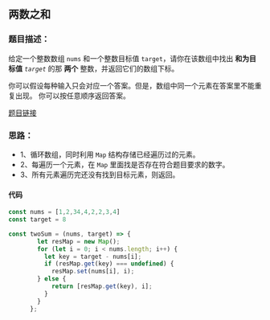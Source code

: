 ## 两数之和

### 题目描述：

给定一个整数数组 `nums` 和一个整数目标值 `target`，请你在该数组中找出 **和为目标值** *`target`* 的那 **两个** 整数，并返回它们的数组下标。

你可以假设每种输入只会对应一个答案。但是，数组中同一个元素在答案里不能重复出现。
你可以按任意顺序返回答案。

[题目链接](https://leetcode.cn/problems/two-sum/)



### 思路：

- 1、循环数组，同时利用 `Map` 结构存储已经遍历过的元素。
- 2、每遍历一个元素，在 `Map` 里面找是否存在符合题目要求的数字。
- 3、所有元素遍历完还没有找到目标元素，则返回。

#### 代码

```javascript
const nums = [1,2,34,4,2,2,3,4]
const target = 8

const twoSum = (nums, target) => {
        let resMap = new Map();
        for (let i = 0; i < nums.length; i++) {
          let key = target - nums[i];
          if (resMap.get(key) === undefined) {
            resMap.set(nums[i], i);
        } else {
            return [resMap.get(key), i];
          }
        }
      };

```

